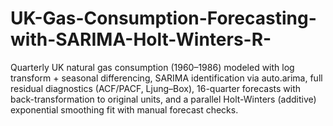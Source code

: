 # UK-Gas-Consumption-Forecasting-with-SARIMA-Holt-Winters-R-
Quarterly UK natural gas consumption (1960–1986) modeled with log transform + seasonal differencing, SARIMA identification via auto.arima, full residual diagnostics (ACF/PACF, Ljung–Box), 16-quarter forecasts with back-transformation to original units, and a parallel Holt-Winters (additive) exponential smoothing fit with manual forecast checks.
